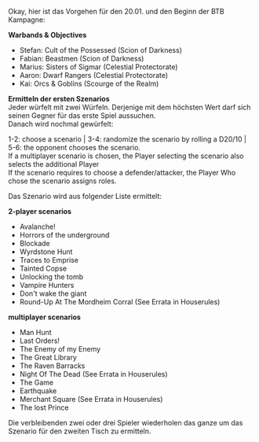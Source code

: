 Okay, hier ist das Vorgehen für den 20.01. und den Beginn der BTB Kampagne:  

**Warbands & Objectives**  
 - Stefan: Cult of the Possessed (Scion of Darkness)
 - Fabian: Beastmen (Scion of Darkness)
 - Marius: Sisters of Sigmar (Celestial Protectorate)
 - Aaron: Dwarf Rangers (Celestial Protectorate) 
 - Kai: Orcs & Goblins (Scourge of the Realm) 
 
**Ermitteln der ersten Szenarios**  
Jeder würfelt mit zwei Würfeln. Derjenige mit dem höchsten Wert darf sich seinen Gegner für das erste Spiel aussuchen.  
Danach wird nochmal gewürfelt:  

1-2: choose a scenario | 3-4: randomize the scenario by rolling a D20/10 | 5-6: the opponent chooses the scenario.  
If a multiplayer scenario is chosen, the Player selecting the scenario also selects the additional Player   
If the scenario requires to choose a defender/attacker, the Player Who chose the scenario assigns roles.  

Das Szenario wird aus folgender Liste ermittelt:  

**2-player scenarios**  
  - Avalanche!  
  - Horrors of the underground  
  - Blockade  
  - Wyrdstone Hunt  
  - Traces to Emprise  
  - Tainted Copse  
  - Unlocking the tomb
  - Vampire Hunters
  - Don't wake the giant
  - Round-Up At The Mordheim Corral (See Errata in Houserules) 
  
  **multiplayer scenarios**   
  - Man Hunt  
  - Last Orders!  
  - The Enemy of my Enemy  
  - The Great Library
  - The Raven Barracks
  - Night Of The Dead (See Errata in Houserules)  
  - The Game
  - Earthquake
  - Merchant Square (See Errata in Houserules)  
  - The lost Prince
  
  Die verbleibenden zwei oder drei Spieler wiederholen das ganze um das Szenario für den zweiten Tisch zu ermitteln.
